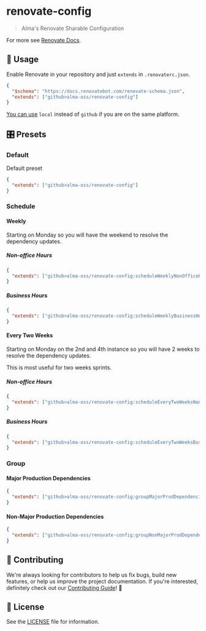 # renovate-config

> Alma's Renovate Sharable Configuration

For more see [Renovate Docs][renovate-config-presets].

## 🚀 Usage

Enable Renovate in your repository and just `extends` in `.renovaterc.json`.

```json
{
  "$schema": "https://docs.renovatebot.com/renovate-schema.json",
  "extends": ["github>alma-oss/renovate-config"]
}
```

[You can use][renovate-local-presets] `local` instead of `github` if you are on the same platform.

## 🎛️ Presets

### Default

Default preset

```json
{
  "extends": ["github>alma-oss/renovate-config"]
}
```

### Schedule

#### Weekly

Starting on Monday so you will have the weekend to resolve the dependency updates.

##### Non-office Hours

```json
{
  "extends": ["github>alma-oss/renovate-config:scheduleWeeklyNonOfficeHours"]
}
```

##### Business Hours

```json
{
  "extends": ["github>alma-oss/renovate-config:scheduleWeeklyBusinessHours"]
}
```

#### Every Two Weeks

Starting on Monday on the 2nd and 4th instance so you will have 2 weeks to resolve the dependency updates.

This is most useful for two weeks sprints.

##### Non-office Hours

```json
{
  "extends": ["github>alma-oss/renovate-config:scheduleEveryTwoWeeksNonOfficeHours"]
}
```

##### Business Hours

```json
{
  "extends": ["github>alma-oss/renovate-config:scheduleEveryTwoWeeksBusinessHours"]
}
```

### Group

#### Major Production Dependencies

```json
{
  "extends": ["github>alma-oss/renovate-config:groupMajorProdDependencies"]
}
```

#### Non-Major Production Dependencies

```json
{
  "extends": ["github>alma-oss/renovate-config:groupNonMajorProdDependencies"]
}
```

## 🙌 Contributing

We're always looking for contributors to help us fix bugs, build new features,
or help us improve the project documentation. If you're interested, definitely
check out our [Contributing Guide][contributing]! 👀

## 📝 License

See the [LICENSE][license] file for information.

[contributing]: ./CONTRIBUTING.md
[license]: ./LICENSE.md
[renovate-config-presets]: https://docs.renovatebot.com/config-presets/
[renovate-local-presets]: https://docs.renovatebot.com/config-presets/#local-presets

